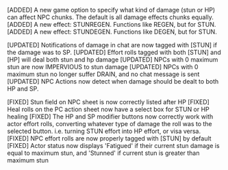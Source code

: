 [ADDED] A new game option to specify what kind of damage (stun or HP) can affect NPC chunks. The default is all damage effects chunks equally.
[ADDED] A new effect: STUNREGEN. Functions like REGEN, but for STUN.
[ADDED] A new effect: STUNDEGEN. Functions like DEGEN, but for STUN.

[UPDATED] Notifications of damage in chat are now tagged with [STUN] if the damage was to SP.
[UPDATED] Effort rolls tagged with both [STUN] and [HP] will deal both stun and hp damage
[UPDATED] NPCs with 0 maximum stun are now IMPERVIOUS to stun damage
[UPDATED] NPCs with 0 maximum stun no longer suffer DRAIN, and no chat message is sent
[UPDATED] NPC Actions now detect when damage should be dealt to both HP and SP.

[FIXED] Stun field on NPC sheet is now correctly listed after HP
[FIXED] Heal rolls on the PC action sheet now have a select box for STUN or HP healing
[FIXED] The HP and SP modifier buttons now correctly work with actor effort rolls, converting whatever type of damage the roll was to the selected button. i.e. turning STUN  effort into HP effort, or visa versa.
[FIXED] NPC effort rolls are now properly tagged with [STUN] by default
[FIXED] Actor status now displays 'Fatigued' if their current stun damage is equal to maximum stun, and 'Stunned' if current stun is greater than maximum stun